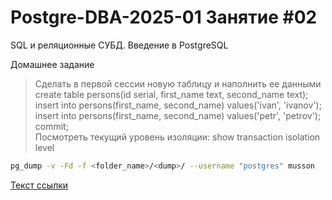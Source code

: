 # Postgre-DBA-2025-01 Занятие #02
SQL и реляционные СУБД. Введение в PostgreSQL

Домашнее задание

>Сделать в первой сессии новую таблицу и наполнить ее данными\
create table persons(id serial, first_name text, second_name text);\
insert into persons(first_name, second_name) values('ivan', 'ivanov');\
insert into persons(first_name, second_name) values('petr', 'petrov');\
commit;    
Посмотреть текущий уровень изоляции: show transaction isolation level   
   ```sh
   pg_dump -v -Fd -f <folder_name>/<dump>/ --username "postgres" musson
   ```
[Текст ссылки](https://htmlacademy.ru)
